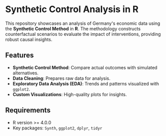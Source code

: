 # Synthetic Control Analysis in R

This repository showcases an analysis of Germany's economic data using the **Synthetic Control Method** in **R**. The methodology constructs counterfactual scenarios to evaluate the impact of interventions, providing robust causal insights.

## Features
- **Synthetic Control Method**: Compare actual outcomes with simulated alternatives.
- **Data Cleaning**: Prepares raw data for analysis.
- **Exploratory Data Analysis (EDA)**: Trends and patterns visualized with `ggplot2`.
- **Custom Visualizations**: High-quality plots for insights.

## Requirements
- R version >= 4.0.0
- Key packages: `Synth`, `ggplot2`, `dplyr`, `tidyr`


